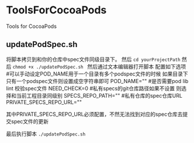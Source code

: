 # ToolsForCocoaPods
Tools for CocoaPods

## updatePodSpec.sh
将脚本拷贝到和你的仓库中spec文件同级目录下。
然后
`
cd yourProjectPath
`
然后
`
chmod +x ./updatePodSpec.sh 
`
然后通过文本编辑器打开脚本
配置如下选项
#可以手动设定POD_NAME用于一个目录有多个podspec文件的时候 如果目录下只有一个podspec文件则设置成空字符串即可
POD_NAME=""
#是否需要pod lib lint 校验spec文件
NEED_CHECK=0
#私有specs的git仓库路径如果不设置 则选择和当前工程目录同级别
SPECS_REPO_PATH=""
#私有仓库的spec仓库URL
PRIVATE_SPECS_REPO_URL=""

其中PRIVATE_SPECS_REPO_URL必须配置，不然无法找到对应的spec仓库去提交spec文件的更新

最后执行脚本
`
  ./updatePodSpec.sh
`
